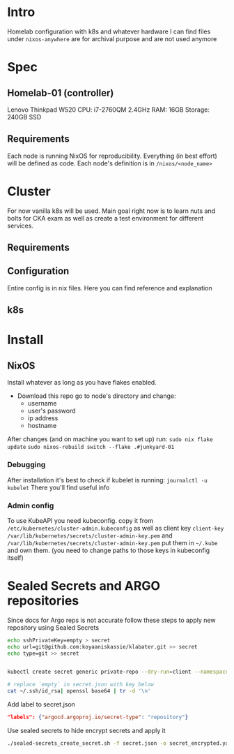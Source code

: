 # Intro
Homelab configuration with k8s and whatever hardware I can find
files under `nixos-anywhere` are for archival purpose and are not used anymore

# Spec
## Homelab-01 (controller)
Lenovo Thinkpad W520
CPU: i7-2760QM 2.4GHz
RAM: 16GB
Storage: 240GB SSD

## Requirements
Each node is running NixOS for reproducibility. Everything (in best effort) will be defined as code. Each node's definition is in `/nixos/<node_name>`

# Cluster
For now vanilla k8s will be used. Main goal right now is to learn nuts and bolts for CKA exam as well as create a test environment for different services.

## Requirements

## Configuration
Entire config is in nix files. Here you can find reference and explanation
## k8s

# Install
## NixOS
Install whatever as long as you have flakes enabled.
- Download this repo go to node's directory and change:
  - username
  - user's password
  - ip address
  - hostname

After changes (and on machine you want to set up) run:
`sudo nix flake update`
`sudo nixos-rebuild switch --flake .#junkyard-01`

### Debugging
After installation it's best to check if kubelet is running:
`journalctl -u kubelet`
There you'll find useful info

### Admin config
To use KubeAPI you need kubeconfig.
copy it from `/etc/kubernetes/cluster-admin.kubeconfig`
as well as client key `client-key /var/lib/kubernetes/secrets/cluster-admin-key.pem` and ` /var/lib/kubernetes/secrets/cluster-admin-key.pem`
put them in `~/.kube` and own them. (you need to change paths to those keys in kubeconfig itself)


# Sealed Secrets and ARGO repositories
Since docs for Argo reps is not accurate follow these steps to apply new repository using Sealed Secrets

```bash
echo sshPrivateKey=empty > secret
echo url=git@github.com:koyaaniskassie/klabater.git >> secret
echo type=git >> secret


kubectl create secret generic private-repo --dry-run=client --namespace=argocd --from-env-file secret -o json > secret.json

# replace `empty` in secret.json with key below
cat ~/.ssh/id_rsa| openssl base64 | tr -d '\n'

```

Add label to secret.json
```json
"labels": {"argocd.argoproj.io/secret-type": "repository"}

```

Use sealed secrets to hide encrypt secrets and apply it
```bash
./sealed-secrets_create_secret.sh -f secret.json -o secret_encrypted.yaml
```
